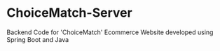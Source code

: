 # ChoiceMatch-Server
Backend Code for 'ChoiceMatch' Ecommerce Website developed using Spring Boot and Java
